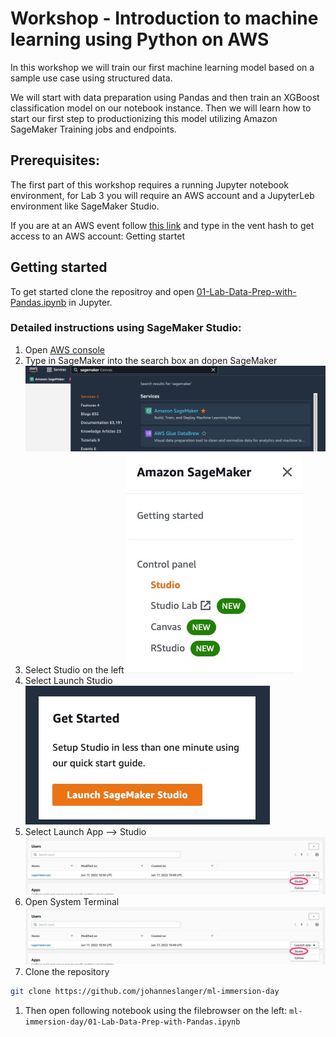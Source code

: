 # Workshop - Introduction to machine learning using Python on AWS

In this workshop we will train our first machine learning model based on a sample use case using structured data. 

We will start with data preparation using Pandas and then train an XGBoost classification model on our notebook instance. Then we will learn how to start our first step to productionizing this model utilizing Amazon SageMaker Training jobs and endpoints.

## Prerequisites:

The first part of this workshop requires a running Jupyter notebook environment, for Lab 3 you will require an AWS account and a JupyterLeb environment like SageMaker Studio.

If you are at an AWS event follow [this link](https://dashboard.eventengine.run/login) and type in the vent hash to get access to an AWS account:
Getting startet


## Getting started

To get started clone the repositroy and open [01-Lab-Data-Prep-with-Pandas.ipynb](01-Lab-Data-Prep-with-Pandas.ipynb) in Jupyter.

### Detailed instructions using SageMaker Studio:

1. Open [AWS console](https://console.aws.amazon.com/console/home)
1. Type in SageMaker into the search box an dopen SageMaker
![doc/console.jpg](doc/console.jpg)
1. Select Studio on the left
![doc/left-nav.jpg](doc/left-nav.jpg)
1. Select Launch Studio
![doc/launch-studio.jpg](doc/launch-studio.jpg)
1. Select Launch App --> Studio
![doc/start-studio.jpg](doc/start-studio.jpg)
1. Open System Terminal 
![doc/start-studio.jpg](doc/start-studio.jpg)
1. Clone the repository 
```bash
git clone https://github.com/johanneslanger/ml-immersion-day
```
1. Then open following notebook using the filebrowser on the left:
`ml-immersion-day/01-Lab-Data-Prep-with-Pandas.ipynb`
